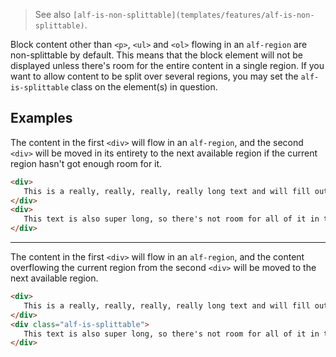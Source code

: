 >See also ``[alf-is-non-splittable](templates/features/alf-is-non-splittable)``.

Block content other than ``<p>``, ``<ul>`` and ``<ol>`` flowing in an ``alf-region`` are non-splittable by default. This means that the block element will not be displayed unless there's room for the entire content in a single region. If you want to allow content to be split over several regions, you may set the ``alf-is-splittable`` class on the element(s) in question.

## Examples

The content in the first ``<div>`` will flow in an ``alf-region``, and the second ``<div>`` will be moved in its entirety to the next available region if the current region hasn't got enough room for it.
```html
<div>
   This is a really, really, really, really long text and will fill out most of a region.
</div>
<div>
   This text is also super long, so there's not room for all of it in the same region as the previous div.
</div>
```
***
The content in the first ``<div>`` will flow in an ``alf-region``, and the content overflowing the current region from the second ``<div>`` will be moved to the next available region.
```html
<div>
   This is a really, really, really, really long text and will fill out most of a region.
</div>
<div class="alf-is-splittable">
   This text is also super long, so there's not room for all of it in the same region as the previous div.
</div>
```